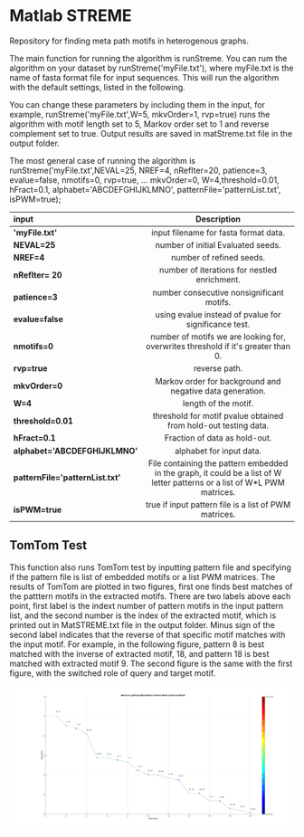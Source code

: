 # Matlab STREME
Repository for finding meta path motifs in heterogenous graphs.

The main function for running the algorithm is runStreme. You can rum the algorithm on your dataset by runStreme('myFile.txt'), where myFile.txt is the name of fasta format file for input sequences. This will run the algorithm with the default settings, listed in the following.

You can change these parameters  by including them in the input, for example,  runStreme('myFile.txt',W=5, mkvOrder=1, rvp=true) runs the algorithm with motif length set to 5,  Markov order set to 1 and reverse complement set to true. Output results are saved in matStreme.txt file in the output folder.

The most general case of running the algorithm is  
runStreme('myFile.txt',NEVAL=25, NREF=4, nRefIter=20, patience=3, evalue=false, nmotifs=0, rvp=true, ...
    mkvOrder=0, W=4,threshold=0.01, hFract=0.1, alphabet='ABCDEFGHIJKLMNO', patternFile='patternList.txt', isPWM=true);
  
  | input       | Description | 
| :---        |    :----:   |  
| **'myFile.txt'**      | input filename for fasta format data.       | 
| **NEVAL=25**  | number of initial Evaluated seeds.        | 
|  **NREF=4**        |    number of refined seeds.  |
|  **nRefIter= 20**   |    number of iterations for nestled enrichment.  |
|  **patience=3**    |    number consecutive nonsignificant motifs.   |
|  **evalue=false**   |    using evalue instead of pvalue for significance test.  |
|  **nmotifs=0**      |    number of motifs we are looking for, overwrites threshold if it's greater than 0.  |
|  **rvp=true**        |   reverse path.  |
 |  **mkvOrder=0**    |    Markov order for background and negative data generation.  |
|  **W=4**             | length of the motif.   |
|  **threshold=0.01**  |  threshold for motif pvalue obtained from hold-out testing data.   |
|  **hFract=0.1**     |   Fraction of data as hold-out.  |
|  **alphabet='ABCDEFGHIJKLMNO'**   |     alphabet for input data.  |
|  **patternFile='patternList.txt'**    | File containing the pattern embedded in the graph, it could be a list of W letter patterns or a list of W*L PWM matrices.  |  
|  **isPWM=true**                |        true if input pattern file is a list of PWM matrices.

## TomTom Test
This function also runs TomTom test by inputting pattern file and specifying if the pattern file is list of embedded motifs or a list PWM matrices. The results of TomTom are plotted in two figures, first one finds best matches of the patttern motifs in the extracted motifs. There are two labels above each point, first label is the indext number of pattern motifs in the input pattern list, and the second number is the index of the extracted motif, which is printed out in MatSTREME.txt file in the output folder. Minus sign of the second label indicates that the reverse of that specific motif matches with the input motif. For example, in the following figure, pattern 8 is best matched with the inverse of extracted motif, 18, and pattern 18 is best matched with extracted motif 9. The second figure is the same with the first figure, with the switched role of query and target motif. 

![TomTom Test Result](/doc/Tomex.png "Example Output Result")

